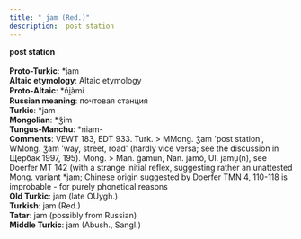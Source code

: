 ```yaml
---
title: " jam (Red.)"
description:  post station
---
```

<p data-pagefind-weight="0.5">
<strong> post station</strong><br><br>
<strong>Proto-Turkic</strong>:  *jam<br>
<strong>Altaic etymology</strong>:  Altaic etymology<br>
<strong> Proto-Altaic</strong>:  *ńi̯àmi<br>
<strong>Russian meaning</strong>:  почтовая станция<br>
<strong>Turkic</strong>:  *jam<br>
<strong>Mongolian</strong>:  *ǯim<br>
<strong>Tungus-Manchu</strong>:  *ńiam-<br>
<strong>Comments</strong>:  VEWT 183, EDT 933. Turk. > MMong. ǯam 'post station', WMong. ǯam 'way, street, road' (hardly vice versa; see the discussion in Щербак 1997, 195). Mong. > Man. ǵamun, Nan. jamõ, Ul. jamụ(n), see Doerfer MT 142 (with a strange initial reflex, suggesting rather an unattested Mong. variant *jam; Chinese origin suggested by Doerfer TMN 4, 110-118 is improbable - for purely phonetical reasons<br>
<strong>Old Turkic</strong>:  jam (late OUygh.)<br>
<strong>Turkish</strong>:  jam (Red.)<br>
<strong>Tatar</strong>:  jam (possibly from Russian)<br>
<strong>Middle Turkic</strong>:  jam (Abush., Sangl.)<br>

</p>
